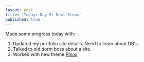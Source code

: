 ```yaml
---
layout: post
title: 'Today: Day 9: Next Steps'
published: true
---
```


Made some progress today with:
1. Updated my portfolio site details. Need to learn about DB's.
2. Talked to old dorm boss about a site.
3. Worked with new theme <a href="https://bigfontsite.com/download/phlox-bc.html">Phlox</a>
